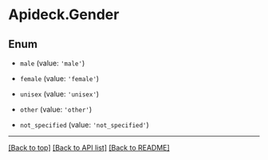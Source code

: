 # Apideck.Gender

## Enum


* `male` (value: `'male'`)

* `female` (value: `'female'`)

* `unisex` (value: `'unisex'`)

* `other` (value: `'other'`)

* `not_specified` (value: `'not_specified'`)


---

[[Back to top]](#) [[Back to API list]](../../../../README.md#documentation-for-api-endpoints) [[Back to README]](../../../../README.md)


